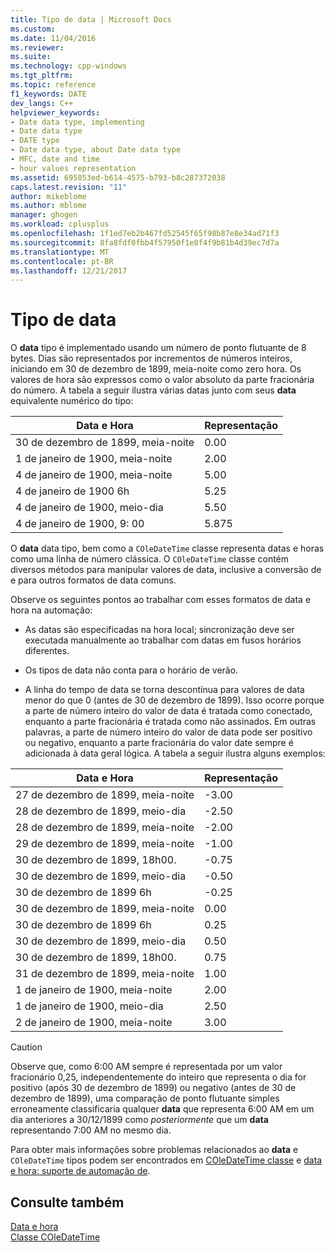 ```yaml
---
title: Tipo de data | Microsoft Docs
ms.custom: 
ms.date: 11/04/2016
ms.reviewer: 
ms.suite: 
ms.technology: cpp-windows
ms.tgt_pltfrm: 
ms.topic: reference
f1_keywords: DATE
dev_langs: C++
helpviewer_keywords:
- Date data type, implementing
- Date data type
- DATE type
- Date data type, about Date data type
- MFC, date and time
- hour values representation
ms.assetid: 695853ed-b614-4575-b793-b8c287372038
caps.latest.revision: "11"
author: mikeblome
ms.author: mblome
manager: ghogen
ms.workload: cplusplus
ms.openlocfilehash: 1f1ed7eb2b467fd52545f65f98b87e8e34ad71f3
ms.sourcegitcommit: 8fa8fdf0fbb4f57950f1e8f4f9b81b4d39ec7d7a
ms.translationtype: MT
ms.contentlocale: pt-BR
ms.lasthandoff: 12/21/2017
---
```

# <a name="date-type"></a>Tipo de data
O **data** tipo é implementado usando um número de ponto flutuante de 8 bytes. Dias são representados por incrementos de números inteiros, iniciando em 30 de dezembro de 1899, meia-noite como zero hora. Os valores de hora são expressos como o valor absoluto da parte fracionária do número. A tabela a seguir ilustra várias datas junto com seus **data** equivalente numérico do tipo:  
  
|Data e Hora|Representação|  
|-------------------|--------------------|  
|30 de dezembro de 1899, meia-noite|0.00|  
|1 de janeiro de 1900, meia-noite|2.00|  
|4 de janeiro de 1900, meia-noite|5.00|  
|4 de janeiro de 1900 6h|5.25|  
|4 de janeiro de 1900, meio-dia|5.50|  
|4 de janeiro de 1900, 9: 00|5.875|  
  
 O **data** data tipo, bem como a `COleDateTime` classe representa datas e horas como uma linha de número clássica. O `COleDateTime` classe contém diversos métodos para manipular valores de data, inclusive a conversão de e para outros formatos de data comuns.  
  
 Observe os seguintes pontos ao trabalhar com esses formatos de data e hora na automação:  
  
-   As datas são especificadas na hora local; sincronização deve ser executada manualmente ao trabalhar com datas em fusos horários diferentes.  
  
-   Os tipos de data não conta para o horário de verão.  
  
-   A linha do tempo de data se torna descontínua para valores de data menor do que 0 (antes de 30 de dezembro de 1899). Isso ocorre porque a parte de número inteiro do valor de data é tratada como conectado, enquanto a parte fracionária é tratada como não assinados. Em outras palavras, a parte de número inteiro do valor de data pode ser positivo ou negativo, enquanto a parte fracionária do valor date sempre é adicionada à data geral lógica. A tabela a seguir ilustra alguns exemplos:  
  
|Data e Hora|Representação|  
|-------------------|--------------------|  
|27 de dezembro de 1899, meia-noite|-3.00|  
|28 de dezembro de 1899, meio-dia|-2.50|  
|28 de dezembro de 1899, meia-noite|-2.00|  
|29 de dezembro de 1899, meia-noite|-1.00|  
|30 de dezembro de 1899, 18h00.|-0.75|  
|30 de dezembro de 1899, meio-dia|-0.50|  
|30 de dezembro de 1899 6h|-0.25|  
|30 de dezembro de 1899, meia-noite|0.00|  
|30 de dezembro de 1899 6h|0.25|  
|30 de dezembro de 1899, meio-dia|0.50|  
|30 de dezembro de 1899, 18h00.|0.75|  
|31 de dezembro de 1899, meia-noite|1.00|  
|1 de janeiro de 1900, meia-noite|2.00|  
|1 de janeiro de 1900, meio-dia|2.50|  
|2 de janeiro de 1900, meia-noite|3.00|  
  
> [!CAUTION]
>  Observe que, como 6:00 AM sempre é representada por um valor fracionário 0,25, independentemente do inteiro que representa o dia for positivo (após 30 de dezembro de 1899) ou negativo (antes de 30 de dezembro de 1899), uma comparação de ponto flutuante simples erroneamente classificaria qualquer **data** que representa 6:00 AM em um dia anteriores a 30/12/1899 como *posteriormente* que um **data** representando 7:00 AM no mesmo dia.  
  
 Para obter mais informações sobre problemas relacionados ao **data** e `COleDateTime` tipos podem ser encontrados em [COleDateTime classe](../atl-mfc-shared/reference/coledatetime-class.md) e [data e hora: suporte de automação de](../atl-mfc-shared/date-and-time-automation-support.md).  
  
## <a name="see-also"></a>Consulte também  
 [Data e hora](../atl-mfc-shared/date-and-time.md)   
 [Classe COleDateTime](../atl-mfc-shared/reference/coledatetime-class.md)

